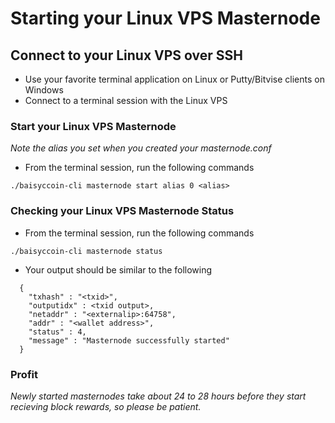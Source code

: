 # Starting your Linux VPS Masternode

## Connect to your Linux VPS over SSH

  * Use your favorite terminal application on Linux or Putty/Bitvise clients on Windows
  * Connect to a terminal session with the Linux VPS
  
### Start your Linux VPS Masternode
*Note the alias you set when you created your masternode.conf*

  * From the terminal session, run the following commands
  ```
  ./baisyccoin-cli masternode start alias 0 <alias>
  ```

### Checking your Linux VPS Masternode Status

  * From the terminal session, run the following commands
  ```
  ./baisyccoin-cli masternode status
  ```
  * Your output should be similar to the following
```
  {
    "txhash" : "<txid>",
    "outputidx" : <txid output>,
    "netaddr" : "<externalip>:64758",
    "addr" : "<wallet address>",
    "status" : 4,
    "message" : "Masternode successfully started"
  }
```

### Profit
*Newly started masternodes take about 24 to 28 hours before they start recieving block rewards, so please be patient.*


